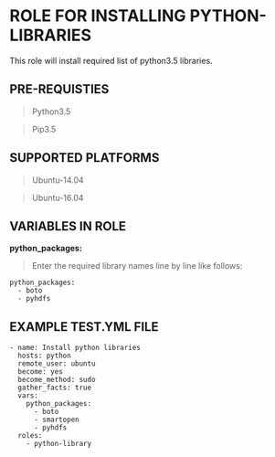 # ROLE FOR INSTALLING PYTHON-LIBRARIES
This role will install required list of python3.5 libraries.

## PRE-REQUISTIES

> Python3.5

> Pip3.5

## SUPPORTED PLATFORMS

> Ubuntu-14.04

> Ubuntu-16.04

## VARIABLES IN ROLE
**python_packages:**

> Enter the required library names line by line like follows:
```
python_packages:
  - boto
  - pyhdfs
```
  
## EXAMPLE TEST.YML FILE

```
- name: Install python libraries
  hosts: python
  remote_user: ubuntu
  become: yes
  become_method: sudo
  gather_facts: true
  vars:
    python_packages:
      - boto
      - smartopen
      - pyhdfs
  roles:
    - python-library
```
